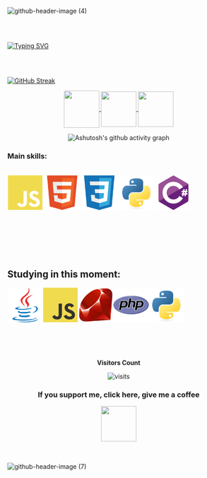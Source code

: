 ![github-header-image (4)](https://github.com/user-attachments/assets/c47a59e0-e115-41b6-b35f-176f0c7fe601)

<br>
<br>

[![Typing SVG](https://jay-website-personal-65b76d6e8318.herokuapp.com?font=Fira+Code&pause=900&color=8013F7&random=false&width=500&lines=Welcom%3A;Hello%2C+My+name+is+Ingrid;I+am+25+years+old;I+am+from+Brazil;I+am+a+data+science+student)](https://git.io/typing-svg)

<br>
<br>

<div aling= "center">	
	
[![GitHub Streak](https://github-readme-streak-stats.herokuapp.com?user=YndiGUID&theme=violet-punch&date_format=j%2Fn%5B%2FY%5D&card_width=850)](https://git.io/streak-stats)
</div>

<div align="center"> 
<a href="https://instagram.com/YndiGuid" target="_blank">
<img align="center" height="84" width="80" src="https://github.com/carolbarbosa101/carolbarbosa101/assets/44561610/88a3dd4d-f85e-4141-af09-a2667d81df5b">
</a>


<a href="santosingrid2409@gmail.com">
<img align="center"  height="80" width="80" src="https://github.com/carolbarbosa101/carolbarbosa101/assets/44561610/2856fdde-3200-4398-8290-a0e45d3a35a0">
</a>


<a  href="https://www.linkedin.com/in/ingrid-santos-63460aab/" target=_blank>
<img align="center"  height="80" width="80" src="https://github.com/carolbarbosa101/carolbarbosa101/assets/44561610/bc26a6f8-f0d3-4f15-82e1-55680c48f269">
</a>

</div>


<div align="center" >
   
![Ashutosh's github activity graph](https://ssr-contributions-svg.vercel.app/_/YndiGUID?chart=3dbar&gap=0.6&scale=2&flatten=2&animation=wave&animation_duration=1&animation_delay=0.05&animation_amplitude=20&animation_frequency=0.5&animation_wave_center=10_0&format=svg&weeks=30&theme=purple) 

</div>

### Main skills:
<div style="display: inline_block"><br>
  <img align="center" alt="Rafa-Js" height="80" width="80" src="https://raw.githubusercontent.com/devicons/devicon/master/icons/javascript/javascript-plain.svg">
  <img align="center" alt="Rafa-HTML" height="80" width="80" src="https://raw.githubusercontent.com/devicons/devicon/master/icons/html5/html5-original.svg">
  <img align="center" alt="Rafa-CSS" height="80" width="80" src="https://raw.githubusercontent.com/devicons/devicon/master/icons/css3/css3-original.svg">
  <img align="center" alt="Rafa-Python" height="80" width="80" src="https://raw.githubusercontent.com/devicons/devicon/master/icons/python/python-original.svg">
  <img align="center" alt="Rafa-Csharp" height="80" width="80" src="https://raw.githubusercontent.com/devicons/devicon/master/icons/csharp/csharp-original.svg">
</div>

<br>
<br> 
<br>
<br>
<br>
<br> 

<h2 align="left"> Studying in this moment: </h2>


<div align="left"> 

<img align="center" alt="Rafa-Python" height="80" width="80" src="https://raw.githubusercontent.com/devicons/devicon/master/icons/python/python-original.svg">

<img align="left"  height="80" width="80" src="https://raw.githubusercontent.com/devicons/devicon/master/icons/java/java-original.svg">

<img align="left"  height="80" width="80" src="https://raw.githubusercontent.com/devicons/devicon/master/icons/javascript/javascript-original.svg">

<img align="left"  height="80" width="80" src="https://raw.githubusercontent.com/devicons/devicon/master/icons/ruby/ruby-original.svg">

<img align="left"  height="80" width="80" src="https://raw.githubusercontent.com/devicons/devicon/master/icons/php/php-original.svg">

</div>


<div align="center">
  
<br>
<br>
<br>
<br>

<p align="centre"><b>Visitors Count</b></p> 
  
<p align="center"><img src="https://visit-counter.vercel.app/counter.png?page=https%3A%2F%2Fgithub.com%2FYndiGUID&s=40&c=00ff00&bg=00000000&no=2&ff=digi&tb=&ta=" alt="visits">
<br>
</div>


<div align="center">
<h3> If you support me, click here, give me a coffee</h3>
<a href="https://ko-fi.com/carolinebarbosa" target="_blank">
<img align="center" height="80" width="80" src="https://github.com/carolbarbosa101/carolbarbosa101/assets/44561610/40af04fc-bc9e-4581-80ee-30124cb5d17d">
</a>
</div>

<br>
<br> 

![github-header-image (7)](https://github.com/user-attachments/assets/ef43522a-a23b-4481-857b-e7eb6b0c6bb6)

